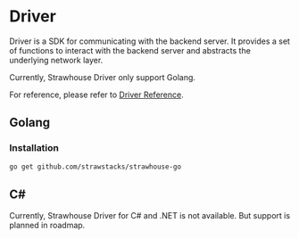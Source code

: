# Driver

Driver is a SDK for communicating with the backend server. It provides a set of functions to interact with the backend server and abstracts the underlying network layer.

Currently, Strawhouse Driver only support Golang.

For reference, please refer to [Driver Reference](/driver/reference).

## Golang

### Installation

```bash
go get github.com/strawstacks/strawhouse-go
```

## C#

Currently, Strawhouse Driver for C# and .NET is not available. But support is planned in roadmap.
